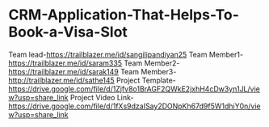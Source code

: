 # CRM-Application-That-Helps-To-Book-a-Visa-Slot
Team lead-https://trailblazer.me/id/sangilipandiyan25
Team Member1-https://trailblazer.me/id/saram335
Team Member2-https://trailblazer.me/id/sarak149
Team Member3-http://trailblazer.me/id/sathe145
Project Template-https://drive.google.com/file/d/1Zjfv8o1BrAGF2QWkE2jxhH4cDw3yn1JL/view?usp=share_link
Project Video Link-https://drive.google.com/file/d/1fXs9dzaISay2DONpKh67d9f5W1dhiY0n/view?usp=share_link
